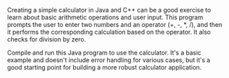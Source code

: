 Creating a simple calculator in Java and C++ can be a good exercise to learn about basic arithmetic operations and user input. 
This program prompts the user to enter two numbers and an operator (+, -, *, /), and then it performs the corresponding calculation based on the operator. It also checks for division by zero.

Compile and run this Java program to use the calculator. It's a basic example and doesn't include error handling for various cases, but it's a good starting point for building a more robust calculator application.
    
